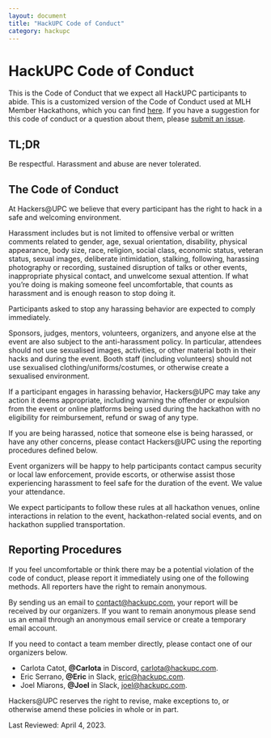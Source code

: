 ```yaml
---
layout: document
title: "HackUPC Code of Conduct"
category: hackupc
---
```

# HackUPC Code of Conduct

This is the Code of Conduct that we expect all HackUPC participants to abide. This is a customized version of the Code of Conduct used at MLH Member Hackathons, which you can find [here](https://static.mlh.io/docs/mlh-code-of-conduct.pdf). If you have a suggestion for this code of conduct or a question about them, please [submit an issue](https://github.com/hackupc/rules/issues).

## TL;DR

Be respectful. Harassment and abuse are never tolerated.

## The Code of Conduct

At Hackers@UPC we believe that every participant has the right to hack in a safe and welcoming environment.

Harassment includes but is not limited to offensive verbal or written comments related to gender, age, sexual orientation, disability, physical appearance, body size, race, religion, social class, economic status, veteran status, sexual images, deliberate intimidation, stalking, following, harassing photography or recording, sustained disruption of talks or other events, inappropriate physical contact, and unwelcome sexual attention. If what you’re doing is making someone feel uncomfortable, that counts as harassment and is enough reason to stop doing it.

Participants asked to stop any harassing behavior are expected to comply immediately.

Sponsors, judges, mentors, volunteers, organizers, and anyone else at the event are also subject to the anti-harassment policy. In particular, attendees should not use sexualised images, activities, or other material both in their hacks and during the event. Booth staff (including volunteers) should not use sexualised clothing/uniforms/costumes, or otherwise create a sexualised environment.

If a participant engages in harassing behavior, Hackers@UPC may take any action it deems appropriate, including warning the offender or expulsion from the event or online platforms being used during the hackathon with no eligibility for reimbursement, refund or swag of any type.

If you are being harassed, notice that someone else is being harassed, or have any other concerns, please contact Hackers@UPC using the reporting procedures defined below.

Event organizers will be happy to help participants contact campus security or local law enforcement, provide escorts, or otherwise assist those experiencing harassment to feel safe for the duration of the event. We value your attendance.

We expect participants to follow these rules at all hackathon venues, online interactions in relation to the event, hackathon-related social events, and on hackathon supplied transportation.

## Reporting Procedures

If you feel uncomfortable or think there may be a potential violation of the code of conduct, please report it immediately using one of the following methods. All reporters have the right to remain anonymous.

By sending us an email to contact@hackupc.com, your report will be received by our organizers. If you want to remain anonymous please send us an email through an anonymous email service or create a temporary email account.

If you need to contact a team member directly, please contact one of our organizers below.

- Carlota Catot, **@Carlota** in Discord, [carlota@hackupc.com](mailto:carlota@hackupc.com).
- Eric Serrano, **@Eric** in Slack, [eric@hackupc.com](mailto:eric@hackupc.com).
- Joel Miarons, **@Joel** in Slack, [joel@hackupc.com](mailto:joel@hackupc.com).

Hackers@UPC reserves the right to revise, make exceptions to, or otherwise amend these policies in whole or in part.

Last Reviewed: April 4, 2023.
